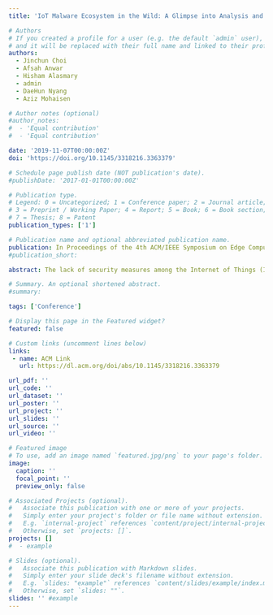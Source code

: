 ```yaml
---
title: 'IoT Malware Ecosystem in the Wild: A Glimpse into Analysis and Exposures'

# Authors
# If you created a profile for a user (e.g. the default `admin` user), write the username (folder name) here
# and it will be replaced with their full name and linked to their profile.
authors:
  - Jinchun Choi
  - Afsah Anwar
  - Hisham Alasmary
  - admin
  - DaeHun Nyang
  - Aziz Mohaisen

# Author notes (optional)
#author_notes:
#  - 'Equal contribution'
#  - 'Equal contribution'

date: '2019-11-07T00:00:00Z'
doi: 'https://doi.org/10.1145/3318216.3363379'

# Schedule page publish date (NOT publication's date).
#publishDate: '2017-01-01T00:00:00Z'

# Publication type.
# Legend: 0 = Uncategorized; 1 = Conference paper; 2 = Journal article;
# 3 = Preprint / Working Paper; 4 = Report; 5 = Book; 6 = Book section;
# 7 = Thesis; 8 = Patent
publication_types: ['1']

# Publication name and optional abbreviated publication name.
publication: In Proceedings of the 4th ACM/IEEE Symposium on Edge Computing, SEC ’19
#publication_short: 

abstract: The lack of security measures among the Internet of Things (IoT) devices and their persistent online connection give adversaries a prime opportunity to target them or even abuse them as intermediary targets in larger attacks such as distributed denial-of-service (DDoS) campaigns. In this paper, we analyze IoT malware and focus on the endpoints reachable on the public Internet, and play an essential part in the IoT malware ecosystem. Namely, we analyze endpoints acting as dropzones and their targets to gain insights into the underlying dynamics in this ecosystem, such as the affinity between the dropzones and their target IP addresses, and the different patterns among endpoints. Towards this goal, we reverse-engineer 2,423 IoT malware samples and extract strings from them to obtain IP addresses. We further gather information about these endpoints from public Internet-wide scanners, such as Shodan and Censys. For the masked IP addresses, we examine the Classless Inter-Domain Routing (CIDR) networks accumulating to more than 100 million (≈78.2% of total active public IPv4 addresses) endpoints.

# Summary. An optional shortened abstract.
#summary:  

tags: ['Conference']

# Display this page in the Featured widget?
featured: false

# Custom links (uncomment lines below)
links:
 - name: ACM Link
   url: https://dl.acm.org/doi/abs/10.1145/3318216.3363379

url_pdf: ''
url_code: ''
url_dataset: ''
url_poster: ''
url_project: ''
url_slides: ''
url_source: ''
url_video: ''

# Featured image
# To use, add an image named `featured.jpg/png` to your page's folder.
image:
  caption: ''
  focal_point: ''
  preview_only: false

# Associated Projects (optional).
#   Associate this publication with one or more of your projects.
#   Simply enter your project's folder or file name without extension.
#   E.g. `internal-project` references `content/project/internal-project/index.md`.
#   Otherwise, set `projects: []`.
projects: []
#  - example

# Slides (optional).
#   Associate this publication with Markdown slides.
#   Simply enter your slide deck's filename without extension.
#   E.g. `slides: "example"` references `content/slides/example/index.md`.
#   Otherwise, set `slides: ""`.
slides: '' #example
---
```


